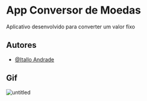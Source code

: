 
# App Conversor de Moedas

Aplicativo desenvolvido para converter um valor fíxo 


## Autores

- [@Itallo Andrade](https://www.github.com/italloandrad)


## Gif
![untitled](https://user-images.githubusercontent.com/63079674/209705351-a7463fc5-7e6f-4ba7-b8a1-596eb18c8482.gif)
